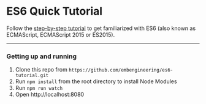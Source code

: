 ES6 Quick Tutorial
===================

Follow the [step-by-step tutorial](#TDB) to get familiarized with ES6 (also known as ECMAScript, ECMAScript 2015 or ES2015).

---

### Getting up and running

1. Clone this repo from `https://github.com/embengineering/es6-tutorial.git`
2. Run `npm install` from the root directory to install Node Modules
3. Run `npm run watch`
4. Open http://localhost:8080
